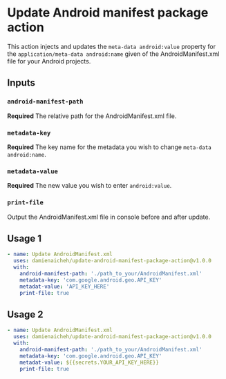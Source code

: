 # Update Android manifest package action

This action injects and updates the `meta-data android:value` property for the `application/meta-data android:name` given of the AndroidManifest.xml file for your Android projects.

## Inputs

### `android-manifest-path`

**Required** The relative path for the AndroidManifest.xml file.

### `metadata-key` 
  
**Required** The key name for the metadata you wish to change `meta-data android:name`.

###  `metadata-value`
    
**Required** The new value you wish to enter `android:value`.

###  `print-file`

Output the AndroidManifest.xml file in console before and after update.

## Usage 1

```yaml
- name: Update AndroidManifest.xml
  uses: damienaicheh/update-android-manifest-package-action@v1.0.0
  with:
    android-manifest-path: './path_to_your/AndroidManifest.xml'
    metadata-key: 'com.google.android.geo.API_KEY'
    metadat-value: 'API_KEY_HERE'
    print-file: true
```

## Usage 2

```yaml
- name: Update AndroidManifest.xml
  uses: damienaicheh/update-android-manifest-package-action@v1.0.0
  with:
    android-manifest-path: './path_to_your/AndroidManifest.xml'
    metadata-key: 'com.google.android.geo.API_KEY'
    metadat-value: ${{secrets.YOUR_API_KEY_HERE}}
    print-file: true
```
